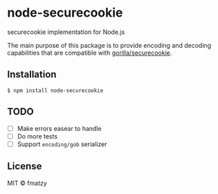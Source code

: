 # node-securecookie

securecookie implementation for Node.js

The main purpose of this package is to provide encoding and decoding capabilities that are compatible with [gorilla/securecookie](https://github.com/gorilla/securecookie).

## Installation

```console
$ npm install node-securecookie
```

## TODO

- [ ] Make errors easear to handle
- [ ] Do more tests
- [ ] Support `encoding/gob` serializer

## License

MIT &copy; fmatzy
